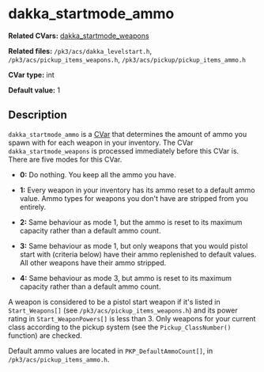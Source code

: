 # dakka\_startmode\_ammo

**Related CVars:** [dakka\_startmode\_weapons](dakka_startmode_weapons.md)

**Related files:** `/pk3/acs/dakka_levelstart.h`, `/pk3/acs/pickup_items_weapons.h`, `/pk3/acs/pickup/pickup_items_ammo.h`

**CVar type:** int

**Default value:** 1

## Description

`dakka_startmode_ammo` is a [CVar](../cvars.md) that determines the amount of ammo
you spawn with for each weapon in your inventory. The CVar `dakka_startmode_weapons`
is processed immediately before this CVar is. There are five modes for this CVar.

* **0:** Do nothing. You keep all the ammo you have.

* **1:** Every weapon in your inventory has its ammo reset to a default ammo value.
    Ammo types for weapons you don't have are stripped from you entirely.

* **2:** Same behaviour as mode 1, but the ammo is reset to its maximum capacity
    rather than a default ammo count.

* **3:** Same behaviour as mode 1, but only weapons that you would pistol start with
    (criteria below) have their ammo replenished to default values. All other weapons
    have their ammo stripped.

* **4:** Same behaviour as mode 3, but ammo is reset to its maximum capacity rather
    than a default ammo count.

A weapon is considered to be a pistol start weapon if it's listed in `Start_Weapons[]`
(see `/pk3/acs/pickup_items_weapons.h`) and its power rating in `Start_WeaponPowers[]` is
less than 3. Only weapons for your current class according to the pickup system
(see the `Pickup_ClassNumber()` function) are checked.

Default ammo values are located in `PKP_DefaultAmmoCount[]`, in `/pk3/acs/pickup_items_ammo.h`.
